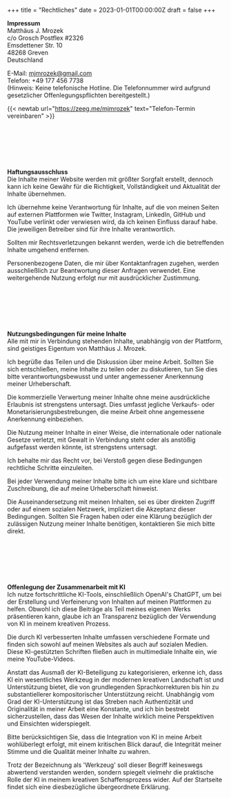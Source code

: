 +++
title = "Rechtliches"
date = 2023-01-01T00:00:00Z
draft = false
+++

**Impressum**  
Matthäus J. Mrozek  
c/o Grosch Postflex #2326  
Emsdettener Str. 10  
48268 Greven  
Deutschland  

E-Mail: mjmrozek@gmail.com  
Telefon: +49 177 456 7738  
(Hinweis: Keine telefonische Hotline. Die Telefonnummer wird aufgrund gesetzlicher Offenlegungspflichten bereitgestellt.)  

{{< newtab url="https://zeeg.me/mjmrozek" text="Telefon-Termin vereinbaren" >}}

</br></br>  
</br></br> 

**Haftungsausschluss**  
Die Inhalte meiner Website werden mit größter Sorgfalt erstellt, dennoch kann ich keine Gewähr für die Richtigkeit, Vollständigkeit und Aktualität der Inhalte übernehmen.  

Ich übernehme keine Verantwortung für Inhalte, auf die von meinen Seiten auf externen Plattformen wie Twitter, Instagram, LinkedIn, GitHub und YouTube verlinkt oder verwiesen wird, da ich keinen Einfluss darauf habe. Die jeweiligen Betreiber sind für ihre Inhalte verantwortlich.  

Sollten mir Rechtsverletzungen bekannt werden, werde ich die betreffenden Inhalte umgehend entfernen.  

Personenbezogene Daten, die mir über Kontaktanfragen zugehen, werden ausschließlich zur Beantwortung dieser Anfragen verwendet. Eine weitergehende Nutzung erfolgt nur mit ausdrücklicher Zustimmung.  

</br></br>  
</br></br> 

**Nutzungsbedingungen für meine Inhalte**  
Alle mit mir in Verbindung stehenden Inhalte, unabhängig von der Plattform, sind geistiges Eigentum von Matthäus J. Mrozek.  

Ich begrüße das Teilen und die Diskussion über meine Arbeit. Sollten Sie sich entschließen, meine Inhalte zu teilen oder zu diskutieren, tun Sie dies bitte verantwortungsbewusst und unter angemessener Anerkennung meiner Urheberschaft.  

Die kommerzielle Verwertung meiner Inhalte ohne meine ausdrückliche Erlaubnis ist strengstens untersagt. Dies umfasst jegliche Verkaufs- oder Monetarisierungsbestrebungen, die meine Arbeit ohne angemessene Anerkennung einbeziehen.  

Die Nutzung meiner Inhalte in einer Weise, die internationale oder nationale Gesetze verletzt, mit Gewalt in Verbindung steht oder als anstößig aufgefasst werden könnte, ist strengstens untersagt.  

Ich behalte mir das Recht vor, bei Verstoß gegen diese Bedingungen rechtliche Schritte einzuleiten.  

Bei jeder Verwendung meiner Inhalte bitte ich um eine klare und sichtbare Zuschreibung, die auf meine Urheberschaft hinweist.  

Die Auseinandersetzung mit meinen Inhalten, sei es über direkten Zugriff oder auf einem sozialen Netzwerk, impliziert die Akzeptanz dieser Bedingungen. Sollten Sie Fragen haben oder eine Klärung bezüglich der zulässigen Nutzung meiner Inhalte benötigen, kontaktieren Sie mich bitte direkt.  

</br></br>  
</br></br> 

**Offenlegung der Zusammenarbeit mit KI**  
Ich nutze fortschrittliche KI-Tools, einschließlich OpenAI's ChatGPT, um bei der Erstellung und Verfeinerung von Inhalten auf meinen Plattformen zu helfen. Obwohl ich diese Beiträge als Teil meines eigenen Werks präsentieren kann, glaube ich an Transparenz bezüglich der Verwendung von KI in meinem kreativen Prozess.  

Die durch KI verbesserten Inhalte umfassen verschiedene Formate und finden sich sowohl auf meinen Websites als auch auf sozialen Medien. Diese KI-gestützten Schriften fließen auch in multimediale Inhalte ein, wie meine YouTube-Videos.  

Anstatt das Ausmaß der KI-Beteiligung zu kategorisieren, erkenne ich, dass KI ein wesentliches Werkzeug in der modernen kreativen Landschaft ist und Unterstützung bietet, die von grundlegenden Sprachkorrekturen bis hin zu substantiellerer kompositorischer Unterstützung reicht. Unabhängig vom Grad der KI-Unterstützung ist das Streben nach Authentizität und Originalität in meiner Arbeit eine Konstante, und ich bin bestrebt sicherzustellen, dass das Wesen der Inhalte wirklich meine Perspektiven und Einsichten widerspiegelt.  

Bitte berücksichtigen Sie, dass die Integration von KI in meine Arbeit wohlüberlegt erfolgt, mit einem kritischen Blick darauf, die Integrität meiner Stimme und die Qualität meiner Inhalte zu wahren.  

Trotz der Bezeichnung als 'Werkzeug' soll dieser Begriff keineswegs abwertend verstanden werden, sondern spiegelt vielmehr die praktische Rolle der KI in meinem kreativen Schaffensprozess wider. Auf der Startseite findet sich eine diesbezügliche übergeordnete Erklärung.


